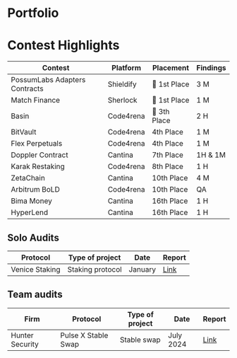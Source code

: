 # Portfolio

#  Contest Highlights

| Contest | Platform | Placement | Findings |
|---------|----------|-----------| ------|
| PossumLabs Adapters Contracts | Shieldify| 🥇 1st Place | 3 M |
| Match Finance | Sherlock |🥇 1st Place | 1 M |
| Basin | Code4rena | 🥉 3th Place | 2 H |
| BitVault | Code4rena | 4th Place | 1 M |
| Flex Perpetuals | Code4rena | 4th Place | 1 M |
| Doppler Contract | Cantina | 7th Place | 1H & 1M  |
| Karak Restaking | Code4rena | 8th Place | 1 H |
| ZetaChain | Cantina | 10th Place | 4 M |
| Arbitrum BoLD | Code4rena | 10th Place | QA |
| Bima Money | Cantina | 16th Place | 1 H |
| HyperLend | Cantina | 16th Place | 1 H |


## Solo Audits

| Protocol | Type of project | Date | Report |
|----------|-----------------|------|--------|
| Venice Staking | Staking protocol | January | [Link](https://github.com/zanderbytexyz/portfolio/blob/main/solo/Venice-Staking-Security-Review.pdf)

## Team audits

| Firm | Protocol | Type of project | Date | Report |
|------|----------|-----------------|------|--------|
| Hunter Security | Pulse X Stable Swap | Stable swap | July 2024 | [Link](https://github.com/zanderbytexyz/portfolio/blob/main/team/HunterSecurity/PulseX-StableSwap-Hunter-Security-Audit-Report-V1.0.pdf)